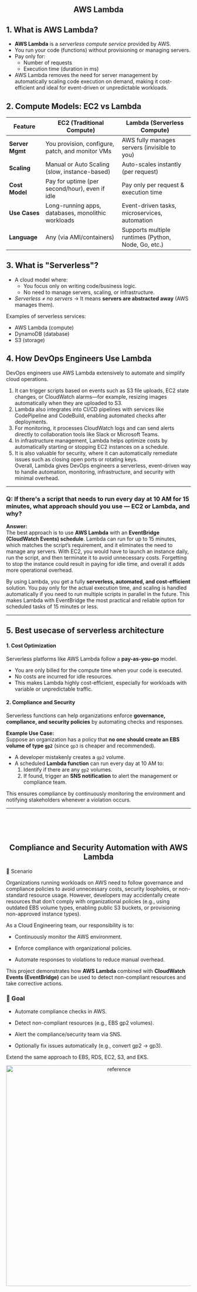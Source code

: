 <h2 align="center"> AWS Lambda </h1>

## 1. What is AWS Lambda?
- **AWS Lambda** is a *serverless compute service* provided by AWS.  
- You run your code (functions) without provisioning or managing servers.  
- Pay only for:
  - Number of requests
  - Execution time (duration in ms)
- AWS Lambda removes the need for server management by automatically scaling code execution on demand, making it cost-efficient and ideal for event-driven or unpredictable workloads.


## 2. Compute Models: EC2 vs Lambda

| Feature          | **EC2 (Traditional Compute)**                       | **Lambda (Serverless Compute)**         |
|------------------|------------------------------------------------------|------------------------------------------|
| **Server Mgmt**  | You provision, configure, patch, and monitor VMs     | AWS fully manages servers (invisible to you) |
| **Scaling**      | Manual or Auto Scaling (slow, instance-based)        | Auto-scales instantly (per request)       |
| **Cost Model**   | Pay for uptime (per second/hour), even if idle       | Pay only per request & execution time     |
| **Use Cases**    | Long-running apps, databases, monolithic workloads   | Event-driven tasks, microservices, automation |
| **Language**     | Any (via AMI/containers)                             | Supports multiple runtimes (Python, Node, Go, etc.) |



## 3. What is "Serverless"?
- A cloud model where:
  - You focus only on writing code/business logic.  
  - No need to manage servers, scaling, or infrastructure.  
- *Serverless ≠ no servers* → It means **servers are abstracted away** (AWS manages them).  

Examples of serverless services:
- AWS Lambda (compute)
- DynamoDB (database)
- S3 (storage)

## 4. How DevOps Engineers Use Lambda

DevOps engineers use AWS Lambda extensively to automate and simplify cloud operations. <br>
1. It can trigger scripts based on events such as S3 file uploads, EC2 state changes, or CloudWatch alarms—for example, resizing images automatically when they are uploaded to S3. 
2. Lambda also integrates into CI/CD pipelines with services like CodePipeline and CodeBuild, enabling automated checks after deployments. 
3. For monitoring, it processes CloudWatch logs and can send alerts directly to collaboration tools like Slack or Microsoft Teams. 
4. In infrastructure management, Lambda helps optimize costs by automatically starting or stopping EC2 instances on a schedule. 
5. It is also valuable for security, where it can automatically remediate issues such as closing open ports or rotating keys. 
<br> Overall, Lambda gives DevOps engineers a serverless, event-driven way to handle automation, monitoring, infrastructure, and security with minimal overhead.

---

### Q: If there's a script that needs to run every day at 10 AM for 15 minutes, what approach should you use — EC2 or Lambda, and why?

**Answer:**  
The best approach is to use **AWS Lambda** with an **EventBridge (CloudWatch Events) schedule**. Lambda can run for up to 15 minutes, which matches the script’s requirement, and it eliminates the need to manage any servers. With EC2, you would have to launch an instance daily, run the script, and then terminate it to avoid unnecessary costs. Forgetting to stop the instance could result in paying for idle time, and overall it adds more operational overhead.  

By using Lambda, you get a fully **serverless, automated, and cost-efficient** solution. You pay only for the actual execution time, and scaling is handled automatically if you need to run multiple scripts in parallel in the future. This makes Lambda with EventBridge the most practical and reliable option for scheduled tasks of 15 minutes or less.  

---

## 5. Best usecase of serverless architecture

#### 1. Cost Optimization
Serverless platforms like AWS Lambda follow a **pay-as-you-go** model.  
- You are only billed for the compute time when your code is executed.  
- No costs are incurred for idle resources.  
- This makes Lambda highly cost-efficient, especially for workloads with variable or unpredictable traffic.  

#### 2. Compliance and Security
Serverless functions can help organizations enforce **governance, compliance, and security policies** by automating checks and responses.  

**Example Use Case:**  
Suppose an organization has a policy that **no one should create an EBS volume of type `gp2`** (since `gp3` is cheaper and recommended).  
- A developer mistakenly creates a `gp2` volume.  
- A scheduled **Lambda function** can run every day at 10 AM to:  
  1. Identify if there are any `gp2` volumes.  
  2. If found, trigger an **SNS notification** to alert the management or compliance team.  

This ensures compliance by continuously monitoring the environment and notifying stakeholders whenever a violation occurs.


---
<br><br><br>


<h2 align="center"> Compliance and Security Automation with AWS Lambda </h2>
📌 Scenario

Organizations running workloads on AWS need to follow governance and compliance policies to avoid unnecessary costs, security loopholes, or non-standard resource usage. However, developers may accidentally create resources that don’t comply with organizational policies (e.g., using outdated EBS volume types, enabling public S3 buckets, or provisioning non-approved instance types).

As a Cloud Engineering team, our responsibility is to:

- Continuously monitor the AWS environment.

- Enforce compliance with organizational policies.

- Automate responses to violations to reduce manual overhead.

This project demonstrates how **AWS Lambda** combined with **CloudWatch Events (EventBridge)** can be used to detect non-compliant resources and take corrective actions.

### 🎯 Goal

- Automate compliance checks in AWS.

- Detect non-compliant resources (e.g., EBS gp2 volumes).

- Alert the compliance/security team via SNS.

- Optionally fix issues automatically (e.g., convert gp2 → gp3).

Extend the same approach to EBS, RDS, EC2, S3, and EKS.


<p align="center">
  <img src="reference" 
       alt="reference" 
       width="600"/>
</p>

